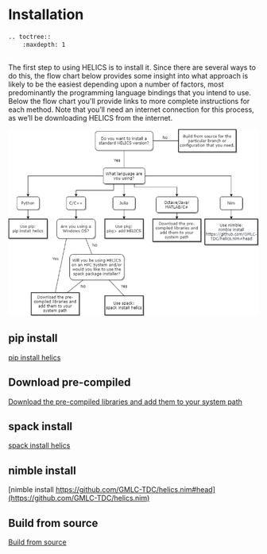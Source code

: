# Installation

```eval_rst
.. toctree::
    :maxdepth: 1


```

The first step to using HELICS is to install it. Since there are several ways to do this, the flow chart below provides some insight into what approach is likely to be the easiest depending upon a number of factors, most predominantly the programming language bindings that you intend to use. Below the flow chart you'll provide links to more complete instructions for each method. Note that you’ll need an internet connection for this process, as we’ll be downloading HELICS from the internet.

![](./images/install-decision-tree.png)

## pip install

[pip install helics](https://python.helics.org/)

## Download pre-compiled

[Download the pre-compiled libraries and add them to your system path](./installing_the_pre_compiled_libraries.md)

## spack install

[spack install helics](./spack.md)

## nimble install

[nimble install https://github.com/GMLC-TDC/helics.nim#head](https://github.com/GMLC-TDC/helics.nim)

## Build from source

[Build from source](./build_from_source.md)
